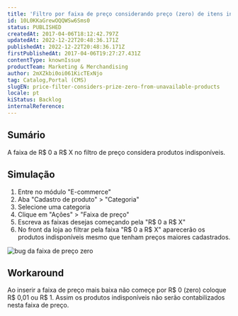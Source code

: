 ```yaml
---
title: 'Filtro por faixa de preço considerando preço (zero) de itens indisponíveis'
id: 10L0KKaGrewOQQWSw6Sms0
status: PUBLISHED
createdAt: 2017-04-06T18:12:42.797Z
updatedAt: 2022-12-22T20:48:36.171Z
publishedAt: 2022-12-22T20:48:36.171Z
firstPublishedAt: 2017-04-06T19:27:27.431Z
contentType: knownIssue
productTeam: Marketing & Merchandising
author: 2mXZkbi0oi061KicTExNjo
tag: Catalog,Portal (CMS)
slugEN: price-filter-considers-prize-zero-from-unavailable-products
locale: pt
kiStatus: Backlog
internalReference: 
---
```


## Sumário

A faixa de R$ 0 a R$ X no filtro de preço considera produtos indisponíveis.

## Simulação

1. Entre no módulo "E-commerce"
2. Aba "Cadastro de produto" > "Categoria"
3. Selecione uma categoria 
4. Clique em "Ações" > "Faixa de preço"
5. Escreva as faixas desejas começando pela "R$ 0 a R$ X"
6. No front da loja ao filtrar pela faixa "R$ 0 a R$ X" aparecerão os produtos indisponíveis mesmo que tenham preços maiores cadastrados.

![bug da faixa de preço zero](https://p5.zdusercontent.com/attachment/694212/qR2zoAXjv3j5Ii3wXAkpunOCN?token=eyJhbGciOiJkaXIiLCJlbmMiOiJBMTI4Q0JDLUhTMjU2In0..va0hXw2swHITvRSOQZxq7w.09rH8abK-XD7syiGh8lN0tqRsLfdWufxOf6XY53roNhzBTsw7VhL5nv4xX5nFlUN3Gv8v7ZwJnlH2N62s1Ifr_eQ7Tgiz8udNf-pUXNpUhDiZOTYJlKiIjBeF6L7M77xQDpqJUztSMT8SLHCP010pjpS_QNSQSEYzrrLiVIZqLnK0gSdMCISox6V3F2-gDywAOPt-mt5E3UwpEb3wLtuU31fxNccKc7fycqp_IYHTofQ7H0OMyb7NnAyioi8K_vw6zprhQ4qwetB1iHUUmiON2zXuL78R-V_2zm5_jydBEo.i8ajgYmXxaopzfHWw-m86A)



## Workaround

Ao inserir a faixa de preço mais baixa não começe por R$ 0 (zero) coloque R$ 0,01 ou R$ 1. Assim os produtos indisponíveis não serão contabilizados nesta faixa de preço. 

